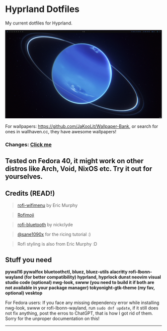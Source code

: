 # Hyprland Dotfiles

My current dotfiles for Hyprland.


![Alt text](https://github.com/alluxd/Allus-Dotfiles/blob/main/screenshots/2024-July-30.png "a title")











For wallpapers: https://github.com/JaKooLit/Wallpaper-Bank, or search for ones in wallhaven.cc, they have awesome wallpapers!

### Changes: [Click me](https://github.com/alluxd/Allus-Dotfiles/blob/main/changes.md)

## Tested on Fedora 40, it might work on other distros like Arch, Void, NixOS etc. Try it out for yourselves.



## Credits (READ!)
> [rofi-wifimenu](https://github.com/ericmurphyxyz/rofi-wifi-menu) by Eric Murphy

> [Rofimoji](https://github.com/fdw/rofimoji)

> [rofi-bluetooth](https://github.com/nickclyde/rofi-bluetooth) by nickclyde

> [@sane1090x](https://www.youtube.com/@sane1090x0) for the ricing tutorial :)

> Rofi styling is also from Eric Murphy :D



## Stuff you need
**pywal16
pywalfox
bluetoothctl, bluez, bluez-utils
alacritty
rofi-lbonn-wayland (for better compatibility)
hyprland, hyprlock
dunst
neovim
visual studio code (optional)
nwg-look, swww (you need to build it if both are not available in your package manager)
tokyonight-gtk-theme (my fav, optional)
vesktop**

For Fedora users: If you face any missing dependency error while installing nwg-look, swww or rofi-lbonn-wayland, run ``sudo dnf update``, if it still does not fix anything, post the erros to ChatGPT, that is how I got rid of them. Sorry for the unproper documentation on this!




---
